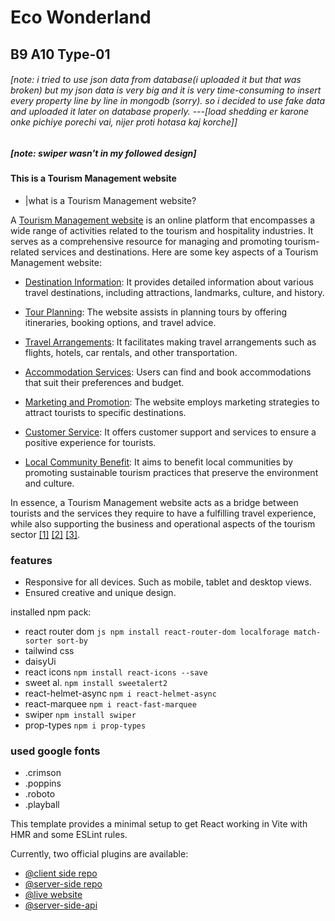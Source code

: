 # Eco Wonderland

## B9 A10 Type-01

###### [note: i tried to use json data from database(i uploaded it but that was broken) but my json data is very big and it is very time-consuming to insert every property line by line in mongodb (sorry). so i decided to use fake data and uploaded it later on database properly.  ---[load shedding er karone onke pichiye porechi vai, nijer proti hotasa kaj korche]]
##### [note: swiper wasn't in my followed design]

#### This is a Tourism Management website
- |what is a Tourism Management website?

A [Tourism Management website](https://www.bing.com/search?form=SKPBOT&q=Tourism%20Management%20website) is an online platform that encompasses a wide range of activities related to the tourism and hospitality industries. It serves as a comprehensive resource for managing and promoting tourism-related services and destinations. Here are some key aspects of a Tourism Management website:

- [Destination Information](https://www.bing.com/search?form=SKPBOT&q=Destination%20Information): It provides detailed information about various travel destinations, including attractions, landmarks, culture, and history.

- [Tour Planning](https://www.bing.com/search?form=SKPBOT&q=Tour%20Planning): The website assists in planning tours by offering itineraries, booking options, and travel advice.

- [Travel Arrangements](https://www.bing.com/search?form=SKPBOT&q=Travel%20Arrangements): It facilitates making travel arrangements such as flights, hotels, car rentals, and other transportation.

- [Accommodation Services](https://www.bing.com/search?form=SKPBOT&q=Accommodation%20Services): Users can find and book accommodations that suit their preferences and budget.

- [Marketing and Promotion](https://www.bing.com/search?form=SKPBOT&q=Marketing%20and%20Promotion): The website employs marketing strategies to attract tourists to specific destinations.

- [Customer Service](https://www.bing.com/search?form=SKPBOT&q=Customer%20Service): It offers customer support and services to ensure a positive experience for tourists.

- [Local Community Benefit](https://www.bing.com/search?form=SKPBOT&q=Local%20Community%20Benefit): It aims to benefit local communities by promoting sustainable tourism practices that preserve the environment and culture.

In essence, a Tourism Management website acts as a bridge between tourists and the services they require to have a fulfilling travel experience, while also supporting the business and operational aspects of the tourism sector [[1]](https://www.tutorialspoint.com/tourism_management/tourism_management_introduction.htm) [[2]](https://www.torontosom.ca/blog/scope-and-future-of-tourism-management) [[3]](https://www.touristsecrets.com/travel-tips/what-is-tourism-managment/).





### features
- Responsive for all devices. Such as mobile, tablet and desktop views.
- Ensured creative and unique design. 


installed npm pack:
- react router dom ```js npm install react-router-dom localforage match-sorter sort-by```
- tailwind css 
- daisyUi
- react icons ```npm install react-icons --save```
- sweet al. ```npm install sweetalert2```
- react-helmet-async ```npm i react-helmet-async```
- react-marquee ```npm i react-fast-marquee```
- swiper ```npm install swiper``` 
- prop-types ```npm i prop-types```

### used google fonts
- .crimson
- .poppins
- .roboto
- .playball

This template provides a minimal setup to get React working in Vite with HMR and some ESLint rules.

Currently, two official plugins are available:

- [@client side repo](https://github.com/programming-hero-web-course-4/b9a10-server-side-ArifMiah07) 
- [@server-side repo](https://github.com/programming-hero-web-course-4/B9A10-client-side-ArifMiah07)
- [@live website](https://github.com/programming-hero-web-course-4/B9A10-client-side-ArifMiah07)
- [@server-side-api](https://github.com/programming-hero-web-course-4/B9A10-client-side-ArifMiah07)

